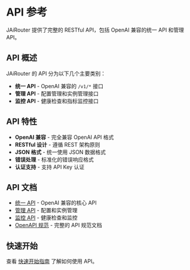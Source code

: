# API 参考

JAiRouter 提供了完整的 RESTful API，包括 OpenAI 兼容的统一 API 和管理 API。

## API 概述

JAiRouter 的 API 分为以下几个主要类别：

- **统一 API** - OpenAI 兼容的 `/v1/*` 接口
- **管理 API** - 配置管理和实例管理接口
- **监控 API** - 健康检查和指标监控接口

## API 特性

- **OpenAI 兼容** - 完全兼容 OpenAI API 格式
- **RESTful 设计** - 遵循 REST 架构原则
- **JSON 格式** - 统一使用 JSON 数据格式
- **错误处理** - 标准化的错误响应格式
- **认证支持** - 支持 API Key 认证

## API 文档

- [统一 API](universal-api.md) - OpenAI 兼容的核心 API
- [管理 API](management-api.md) - 配置和实例管理
- [监控 API](monitoring-api.md) - 健康检查和监控
- [OpenAPI 规范](openapi-spec.md) - 完整的 API 规范文档

## 快速开始

查看 [快速开始指南](../getting-started/quick-start.md) 了解如何使用 API。